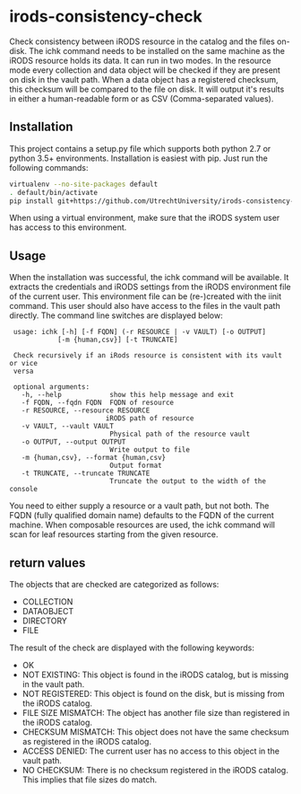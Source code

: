 # irods-consistency-check
Check consistency between iRODS resource in the catalog and the files on-disk. The ichk command needs to be installed
on the same machine as the iRODS resource holds its data. It can run in two modes. In the resource mode every
collection and data object will be checked if they are present on disk in the vault path. When a data object
has a registered checksum, this checksum will be compared to the file on disk. It will output it's results in either
a human-readable form or as CSV (Comma-separated values).

## Installation
This project contains a setup.py file which supports both python 2.7 or python 3.5+ environments. Installation is easiest
with pip. Just run the following commands:

```bash
virtualenv --no-site-packages default
. default/bin/activate
pip install git+https://github.com/UtrechtUniversity/irods-consistency-check.git
```

When using a virtual environment, make sure that the iRODS system user has access to this environment.

## Usage
When the installation was successful, the ichk command will be available. It extracts the credentials and iRODS settings
from the iRODS environment file of the current user. This environment file can be (re-)created with the iinit command.
 This user should also have access to the files in the vault path directly. The command line switches are displayed below:


```
 usage: ichk [-h] [-f FQDN] (-r RESOURCE | -v VAULT) [-o OUTPUT]
            [-m {human,csv}] [-t TRUNCATE]

 Check recursively if an iRods resource is consistent with its vault or vice
 versa

 optional arguments:
   -h, --help            show this help message and exit
   -f FQDN, --fqdn FQDN  FQDN of resource
   -r RESOURCE, --resource RESOURCE
                        iRODS path of resource
   -v VAULT, --vault VAULT
                         Physical path of the resource vault
   -o OUTPUT, --output OUTPUT
                         Write output to file
   -m {human,csv}, --format {human,csv}
                         Output format
   -t TRUNCATE, --truncate TRUNCATE
                         Truncate the output to the width of the console
```

You need to either supply a resource or a vault path, but not both.
The FQDN (fully qualified domain name) defaults to the FQDN of the current machine.
When composable resources are used, the ichk command will scan for leaf resources starting from the given resource.

## return values

The objects that are checked are categorized as follows:
* COLLECTION
* DATAOBJECT
* DIRECTORY
* FILE

The result of the check are displayed with the following keywords:
* OK
* NOT EXISTING:  This object is found in the iRODS catalog, but is missing in the vault path.
* NOT REGISTERED:  This object is found on the disk, but is missing from the iRODS catalog.
* FILE SIZE MISMATCH:  The object has another file size than registered in the iRODS catalog.
* CHECKSUM MISMATCH:  This object does not have the same checksum as registered in the iRODS catalog.
* ACCESS DENIED:  The current user has no access to this object in the vault path.
* NO CHECKSUM:  There is no checksum registered in the iRODS catalog. This implies that file sizes do match.
